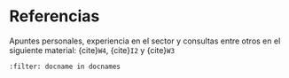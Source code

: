 # Referencias

Apuntes personales, experiencia en el sector y consultas entre otros en el siguiente material: {cite}`W4`, {cite}`I2` y {cite}`W3`

```{bibliography}
:filter: docname in docnames
```

